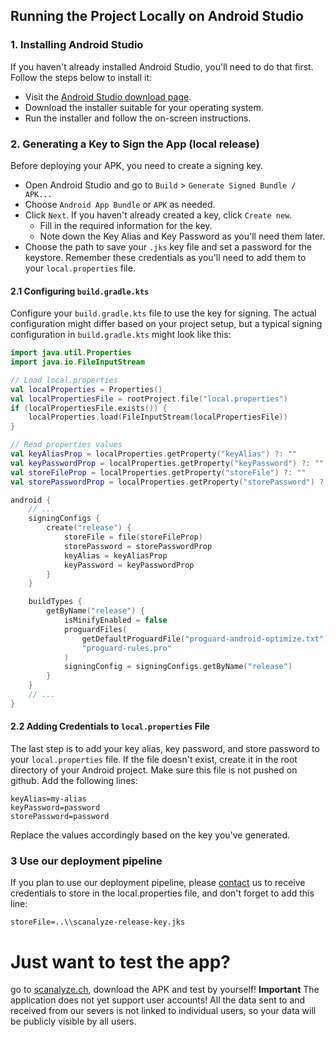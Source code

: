 ## Running the Project Locally on Android Studio

### 1. Installing Android Studio

If you haven't already installed Android Studio, you'll need to do that first. Follow the steps below to install it:

- Visit the [Android Studio download page](https://developer.android.com/studio).
- Download the installer suitable for your operating system.
- Run the installer and follow the on-screen instructions.

### 2. Generating a Key to Sign the App (local release)

Before deploying your APK, you need to create a signing key.

- Open Android Studio and go to `Build` > `Generate Signed Bundle / APK...`
- Choose `Android App Bundle` or `APK` as needed.
- Click `Next`. If you haven't already created a key, click `Create new`.
  - Fill in the required information for the key.
  - Note down the Key Alias and Key Password as you'll need them later.
- Choose the path to save your `.jks` key file and set a password for the keystore. Remember these credentials as you'll need to add them to your `local.properties` file.

#### 2.1 Configuring `build.gradle.kts`

Configure your `build.gradle.kts` file to use the key for signing. The actual configuration might differ based on your project setup, but a typical signing configuration in `build.gradle.kts` might look like this:

```kotlin
import java.util.Properties
import java.io.FileInputStream

// Load local.properties
val localProperties = Properties()
val localPropertiesFile = rootProject.file("local.properties")
if (localPropertiesFile.exists()) {
    localProperties.load(FileInputStream(localPropertiesFile))
}

// Read properties values
val keyAliasProp = localProperties.getProperty("keyAlias") ?: ""
val keyPasswordProp = localProperties.getProperty("keyPassword") ?: ""
val storeFileProp = localProperties.getProperty("storeFile") ?: ""
val storePasswordProp = localProperties.getProperty("storePassword") ?: ""

android {
    // ...
    signingConfigs {
        create("release") {
            storeFile = file(storeFileProp)
            storePassword = storePasswordProp
            keyAlias = keyAliasProp
            keyPassword = keyPasswordProp
        }
    }

    buildTypes {
        getByName("release") {
            isMinifyEnabled = false
            proguardFiles(
                getDefaultProguardFile("proguard-android-optimize.txt"),
                "proguard-rules.pro"
            )
            signingConfig = signingConfigs.getByName("release")
        }
    }
    // ...
}
```

#### 2.2 Adding Credentials to `local.properties` File

The last step is to add your key alias, key password, and store password to your `local.properties` file. If the file doesn't exist, create it in the root directory of your Android project. Make sure this file is not pushed on github.  Add the following lines:

```
keyAlias=my-alias
keyPassword=password
storePassword=password
```

Replace the values accordingly based on the key you've generated. 

### 3 Use our deployment pipeline

If you plan to use our deployment pipeline, please [contact](timothee.vanhove@heig-vd.ch) us to receive credentials to store in the local.properties file, and don't forget to add this line:

```
storeFile=..\\scanalyze-release-key.jks
```



# Just want to test the app?

go to [scanalyze.ch](scanalyze.ch), download the APK and test by yourself!
**Important** The application does not yet support user accounts! All the data sent to and received from our severs is not linked to individual users, so your data will be publicly visible by all users.
